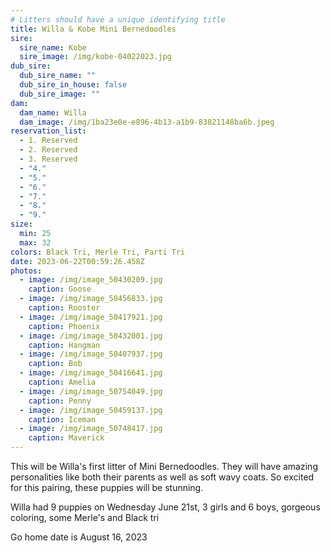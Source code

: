```yaml
---
# Litters should have a unique identifying title
title: Willa & Kobe Mini Bernedoodles
sire:
  sire_name: Kobe
  sire_image: /img/kobe-04022023.jpg
dub_sire:
  dub_sire_name: ""
  dub_sire_in_house: false
  dub_sire_image: ""
dam:
  dam_name: Willa
  dam_image: /img/1ba23e0e-e896-4b13-a1b9-83821148ba6b.jpeg
reservation_list:
  - 1. Reserved
  - 2. Reserved
  - 3. Reserved
  - "4."
  - "5."
  - "6."
  - "7."
  - "8."
  - "9."
size:
  min: 25
  max: 32
colors: Black Tri, Merle Tri, Parti Tri
date: 2023-06-22T00:59:26.458Z
photos:
  - image: /img/image_50430209.jpg
    caption: Goose
  - image: /img/image_50456833.jpg
    caption: Rooster
  - image: /img/image_50417921.jpg
    caption: Phoenix
  - image: /img/image_50432001.jpg
    caption: Hangman
  - image: /img/image_50407937.jpg
    caption: Bob
  - image: /img/image_50416641.jpg
    caption: Amelia
  - image: /img/image_50754049.jpg
    caption: Penny
  - image: /img/image_50459137.jpg
    caption: Iceman
  - image: /img/image_50748417.jpg
    caption: Maverick
---
```

This will be Willa's first litter of Mini Bernedoodles. They will have amazing personalities like both their parents as well as soft wavy coats. So excited for this pairing, these puppies will be stunning.

Willa had 9 puppies on Wednesday June 21st, 3 girls and 6 boys, gorgeous coloring, some Merle's and Black tri

G﻿o home date is August 16, 2023